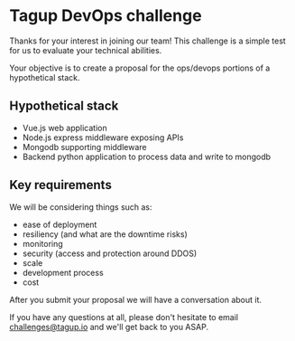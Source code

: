 # Tagup DevOps challenge

Thanks for your interest in joining our team! This challenge is a simple test for us to evaluate your technical abilities.

Your objective is to create a proposal for the ops/devops portions of a hypothetical stack.

## Hypothetical stack
- Vue.js web application
- Node.js express middleware exposing APIs
- Mongodb supporting middleware
- Backend python application to process data and write to mongodb


## Key requirements
We will be considering things such as:
- ease of deployment
- resiliency (and what are the downtime risks)
- monitoring
- security (access and protection around DDOS)
- scale
- development process
- cost

After you submit your proposal we will have a conversation about it.


If you have any questions at all, please don't hesitate to email [challenges@tagup.io](mailto:challenges@tagup.io) and we'll get back to you ASAP.
